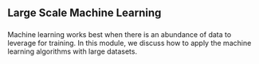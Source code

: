 ## Large Scale Machine Learning
###
Machine learning works best when there is an abundance of data to leverage for training. In this module, we discuss how to apply the machine learning algorithms with large
datasets.
###
